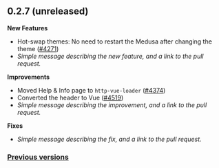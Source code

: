 ## 0.2.7 (unreleased)

**New Features**

- Hot-swap themes: No need to restart the Medusa after changing the theme ([#4271](https://github.com/pymedusa/Medusa/pull/4271))
- _Simple message describing the new feature, and a link to the pull request._

**Improvements**

- Moved Help & Info page to `http-vue-loader` ([#4374](https://github.com/pymedusa/Medusa/pull/4374))
- Converted the header to Vue ([#4519](https://github.com/pymedusa/Medusa/pull/4519))
- _Simple message describing the improvement, and a link to the pull request._

**Fixes**

- _Simple message describing the fix, and a link to the pull request._

### [**Previous versions**](https://github.com/pymedusa/medusa.github.io/blob/master/news/CHANGES.md)
